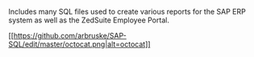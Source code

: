 Includes many SQL files used to create various reports for the SAP ERP system as well as the ZedSuite Employee Portal.

[[https://github.com/arbruske/SAP-SQL/edit/master/octocat.png|alt=octocat]]
